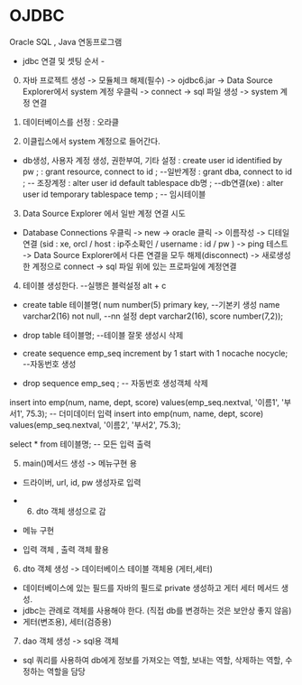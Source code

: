 # OJDBC
Oracle SQL , Java 연동프로그램



- jdbc 연결 및 셋팅 순서 - 
0. 자바 프로젝트 생성 -> 모듈체크 해제(필수) -> ojdbc6.jar 
  -> Data Source Explorer에서 system 계정 우클릭 -> connect
  -> sql 파일 생성 -> system 계정 연결
   
1. 데이터베이스를 선정 : 오라클

2. 이클립스에서 system 계정으로 들어간다.
  - db생성, 사용자 계정 생성, 권한부여, 기타 설정
    : create user id identified by pw ;
    : grant resource, connect to id ; --일반계정
    : grant dba, connect to id ; -- 조장계정
    : alter user id default tablespace db명 ; --db연결(xe)
    : alter user id temporary tablespace temp ; -- 임시테이블

3. Data Source Explorer 에서 일반 계정 연결 시도
  - Database Connections 우클릭 -> new -> oracle 클릭 -> 이름작성
  -> 디테일 연결 (sid : xe, orcl / host : ip주소확인 / username : id / pw )
  -> ping 테스트
  -> Data Source Explorer에서 다른 연결을 모두 해제(disconnect)
  -> 새로생성한 계정으로 connect -> sql 파일 위에 있는 프로파일에 계정연결

4. 테이블 생성한다.    --실행은 블럭설정 alt + c 
  - create table 테이블명(
	num number(5) primary key,  --기본키 생성
	name varchar2(16) not null,    --nn 설정
	dept varchar2(16),
	score number(7,2));

  - drop table 테이블명;    --테이블 잘못 생성시 삭제

  - create sequence emp_seq increment by 1 start with 1 nocache nocycle;  --자동번호 생성
  - drop sequence emp_seq ; -- 자동번호 생성객체 삭제

   insert into emp(num, name, dept, score) values(emp_seq.nextval, '이름1', '부서1', 75.3);  -- 더미데이터 입력
   insert into emp(num, name, dept, score) values(emp_seq.nextval, '이름2', '부서2', 75.3);

   select * from 테이블명;   -- 모든 입력 출력

5. main()메서드 생성 -> 메뉴구현 용
  - 드라이버, url, id, pw 생성자로 입력 
  - 6. dto 객체 생성으로 감

  - 메뉴 구현
  - 입력 객체 , 출력 객체 활용

6. dto 객체 생성 -> 데이터베이스 테이블 객체용 (게터,세터)
  - 데이터베이스에 있는 필드를 자바의 필드로 private 생성하고 게터 세터 메서드 생성.
  - jdbc는 관례로 객체를 사용해야 한다. (직접 db를 변경하는 것은 보안상 좋지 않음)
  - 게터(변조용), 세터(검증용)

7. dao 객체 생성 -> sql용 객체
  - sql 쿼리를 사용하여 db에게 정보를 가져오는 역할, 보내는 역할, 삭제하는 역할, 수정하는 역할을 담당
